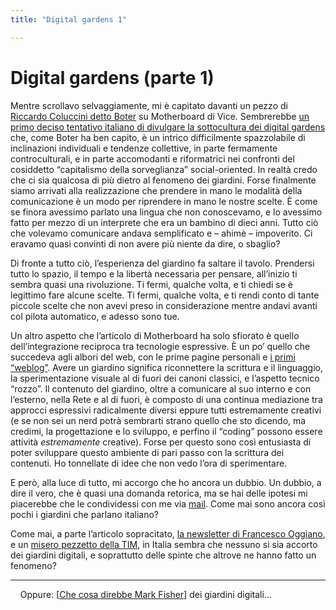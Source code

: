 ```yaml
---
title: "Digital gardens 1"

---
```


# Digital gardens (parte 1)

Mentre scrollavo selvaggiamente, mi è capitato davanti un pezzo di [Riccardo Coluccini detto Boter](https://boter.eu/) su Motherboard di Vice. Sembrerebbe [un primo deciso tentativo italiano di divulgare la sottocultura dei digital gardens](https://www.vice.com/it/article/pky7vv/come-creare-blog-giardino-digitale) che, come Boter ha ben capito, è un intrico difficilmente spazzolabile di inclinazioni individuali e tendenze collettive, in parte fermamente controculturali, e in parte accomodanti e riformatrici nei confronti del cosiddetto “capitalismo della sorveglianza” social-oriented. In realtà credo che ci sia qualcosa di più dietro al fenomeno dei giardini. Forse finalmente siamo arrivati alla realizzazione che prendere in mano le modalità della comunicazione è un modo per riprendere in mano le nostre scelte. È come se finora avessimo parlato una lingua che non conoscevamo, e lo avessimo fatto per mezzo di un interprete che era un bambino di dieci anni. Tutto ciò che volevamo comunicare andava semplificato e – ahimè – impoverito. Ci eravamo quasi convinti di non avere più niente da dire, o sbaglio?

Di fronte a tutto ciò, l’esperienza del giardino fa saltare il tavolo. Prendersi tutto lo spazio, il tempo e la libertà necessaria per pensare, all’inizio ti sembra quasi una rivoluzione. Ti fermi, qualche volta, e ti chiedi se è legittimo fare alcune scelte. Ti fermi, qualche volta, e ti rendi conto di tante piccole scelte che non avevi preso in considerazione mentre andavi avanti col pilota automatico, e adesso sono tue.

Un altro aspetto che l’articolo di Motherboard ha solo sfiorato è quello dell’integrazione reciproca tra tecnologie espressive. È un po’ quello che succedeva agli albori del web, con le prime pagine personali e [i primi “weblog”](https://stackingthebricks.com/how-blogs-broke-the-web/). Avere un giardino significa riconnettere la scrittura e il linguaggio, la sperimentazione visuale al di fuori dei canoni classici, e l’aspetto tecnico “rozzo”. Il contenuto del giardino, oltre a comunicare al suo interno e con l’esterno, nella Rete e al di fuori, è composto di una continua mediazione tra approcci espressivi radicalmente diversi eppure tutti estremamente creativi (e se non sei un nerd potrà sembrarti strano quello che sto dicendo, ma credimi, la progettazione e lo sviluppo, e perfino il “coding” possono essere attività *estremamente* creative). Forse per questo sono così entusiasta di poter sviluppare questo ambiente di pari passo con la scrittura dei contenuti. Ho tonnellate di idee che non vedo l’ora di sperimentare.

E però, alla luce di tutto, mi accorgo che ho ancora un dubbio. Un dubbio, a dire il vero, che è quasi una domanda retorica, ma se hai delle ipotesi mi piacerebbe che le condividessi con me via [mail](mailto:web@zulianis.eu). Come mai sono ancora così pochi i giardini che parlano italiano?

Come mai, a parte l’articolo sopracitato, [la newsletter di Francesco Oggiano](https://mailchi.mp/francescooggiano/digital?e=a3a089a475), e un [misero pezzetto della TIM](https://www.lemacchinevolanti.it/news/il-nuovo-fenomeno-del-web-i-giardini-digitali), in Italia sembra che nessuno si sia accorto dei giardini digitali, e soprattutto delle spinte che altrove ne hanno fatto un fenomeno?

___
&nbsp;
&nbsp;
Oppure: [[Che cosa direbbe Mark Fisher]] dei giardini digitali...

[//begin]: # "Autogenerated link references for markdown compatibility"
[Che cosa direbbe Mark Fisher]: che-cosa-direbbe-mark-fisher "Che cosa direbbe Mark Fisher dei giardini digitali"
[//end]: # "Autogenerated link references"